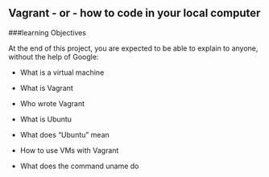 ## Vagrant - or - how to code in your local computer #

###learning Objectives

At the end of this project, you are expected to be able to explain to anyone, without the help of Google:
* What is a virtual machine

* What is Vagrant

* Who wrote Vagrant

* What is Ubuntu

* What does “Ubuntu” mean

* How to use VMs with Vagrant

* What does the command uname do

